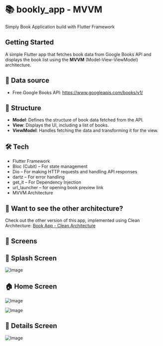 # 📚 bookly_app - MVVM

Simply Book Application build with Flutter Framework

## Getting Started

A simple Flutter app that fetches book data from Google Books API and displays the book list using the **MVVM** (Model-View-ViewModel) architecture.

## 📌 Data source

- Free Google Books API: https://www.googleapis.com/books/v1/

## 📂 Structure

- **Model**: Defines the structure of book data fetched from the API.
- **View**: Displays the UI, including a list of books.
- **ViewModel**: Handles fetching the data and transforming it for the view.

## 🛠️ Tech

- Flutter Framework
- Bloc (Cubit) – For state management
- Dio – For making HTTP requests and handling API responses
- dartz – For error handling
- get_it – For Dependency Injection
- url_launcher – for opening book preview link
- MVVM Architecture

## 🔄 Want to see the other architecture?

Check out the other version of this app, implemented using Clean Architecture: [Book App - Clean Architecture](https://github.com/Kerolos4555/book-app-clean-arch.git)

## 📱 Screens

## 🚀 Splash Screen

![Image](https://github.com/user-attachments/assets/44e0af44-bc15-455b-a8b6-2ac181da0909)

## 🏠 Home Screen

![Image](https://github.com/user-attachments/assets/ee2316e6-7106-405d-be9e-854566b6f871)

![Image](https://github.com/user-attachments/assets/fd005786-655a-424a-9f0f-b54d5484b74d)

## 📄 Details Screen

![Image](https://github.com/user-attachments/assets/570c02ca-c2d7-4354-b9d8-7e01e6623242)
